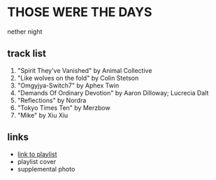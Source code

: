 # THOSE WERE THE DAYS

nether night

## track list

1. "Spirit They've Vanished" by Animal Collective
2. "Like wolves on the fold" by Colin Stetson
3. "Omgyjya-Switch7" by Aphex Twin
4. "Demands Of Ordinary Devotion" by Aaron Dilloway; Lucrecia Dalt
5. "Reflections" by Nordra
6. "Tokyo Times Ten" by Merzbow
7. "Mike" by Xiu Xiu

## links

- [link to playlist](https://open.spotify.com/playlist/7v5O9MJqYdyGjCwHn21p9S)
- playlist cover
- supplemental photo
